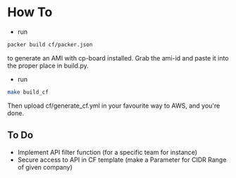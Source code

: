 # How To

- run

```bash
packer build cf/packer.json
```

to generate an AMI with cp-board installed. Grab the ami-id and paste it
into the proper place in build.py.

- run

```bash
make build_cf
```

Then upload cf/generate_cf.yml in your favourite way to AWS, and you're done.

## To Do

- Implement API filter function (for a specific team for instance)
- Secure access to API in CF template (make a Parameter for CIDR Range of given
  company)
